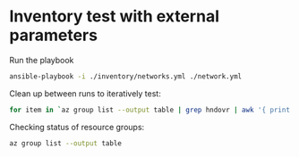 # Inventory test with external parameters

Run the playbook

```bash
ansible-playbook -i ./inventory/networks.yml ./network.yml
```

Clean up between runs to iteratively test:

```bash
for item in `az group list --output table | grep hndovr | awk '{ print $1 }'` ; do az group delete --name ${item} --yes --no-wait ; done
```

Checking status of resource groups:

```bash
az group list --output table
```
